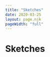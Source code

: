 ```yaml
---
title: "Sketches"
date: 2020-03-25
layout: page.njk
pageWidth: "full"
---
```


<!-- Once I get to 20 sketches, I'll implement sorting and filter -->

<h1 class="page-title">Sketches</h1>

<section style="display: none;" class="collection-controls">
  <div class="collection-filters">
    <note-filter data-type="all">All</note-filter>
    <note-filter data-type="movie">Movies</note-filter>
    <note-filter data-type="tv">TV</note-filter>
    <note-filter data-type="book">Books</note-filter>
    <note-filter data-type="music">Music</note-filter>
  </div>
  <div class="collection-sort">
    <span class="collection-sort-label">Sort by:</span>
    <select class="select" v-model="sort">
      <option value="review-date-desc">Review date</option>
      <option value="rating-desc">Rating: High to low</option>
      <option value="rating-asc">Rating: Low to high</option>
      <option value="publish-date-desc">Publish date: New to old</option>
      <option value="publish-date-asc">Publish date: Old to new</option>
    </select>
  </div>
</section>

<section class="item-grid"></section>

<style>

.item-grid {
  grid-template-columns: 1fr 1fr;
  grid-column-gap: 16px;
}

.item-body {
  display: none;
}

.item-image {
  width: 100%;  
  padding-top: 75%;
  margin-bottom: 8px;
  background-color: var(--recessed-bg-color);
  background-size: cover;
  border-radius: var(--radius);
}

.item-meta {
  color: var(--muted-color);
}


@media (min-width: 800px) {
  .item-grid {
    grid-template-columns: 1fr 1fr 1fr;
    grid-gap: 16px;
    grid-column-gap: 32px;
  }
  
  /* 16:9 aspect ratio on desktop */
  .item-image {
    padding-top: 56.25%;
  }

  .item-body {
    display: block;
  }
}

@media (min-width: 1200px) {
  .item-grid {
    grid-template-columns: 1fr 1fr 1fr 1fr;
  }
}

figcaption {
  display: none;
}
</style>


<script>
// // Categories
// const CODE = [
//   P5,
//   PROCESSING,
// ];
// const DRAWING = [
//   PROCREATE,
// ];

const grid = document.getElementsByClassName('item-grid')[0];

function render(sketches) {
  let html = '';

  // Sort
  sketches = sketches.sort((a, b) => {
    return (new Date(a.date) > new Date(b.date)) ? -1 : 1;
  });

  // Format an render
  sketches.forEach(sketch => {
    // CODEPEN
    if (sketch.codepen) {
      if (!sketch.thumb) {
        sketch.thumb = `https://codepen.io/lokesh/pen/${sketch.codepen}/image/small.png`;  
      }
      sketch.src = `https://codepen.io/lokesh/pen/${sketch.codepen}`;
    };

    // NOT CODEPEN
    if (!sketch.codepen)  {
      let file = sketch.title.replace(/\s+/g, '-').toLowerCase();
      
      // Defaults to jpeg. No way to change at moment.
      if (!sketch.thumb) {
        sketch.thumb = `/media/sketches/${file}-thumb.jpg`;
      }

      if (!sketch.src) {
       sketch.src = `/media/sketches/${file}.jpg`; 
      }
    }

    html += `
    <article class="item">
      <a href="${sketch.src}">
        <img class="item-image" style="background-image: url(${sketch.thumb})" />
      </a>
      <h3 class="item-title">
        <a href="${sketch.src}">
          ${sketch.title}
        </a>
      </h3>
      <div class="item-meta">${sketch.tags} · ${sketch.date}</div>
      <div class="item-body">${sketch.desc || ''}</div>
    </article>
    `
  })
  grid.innerHTML = html;
}

async function main() {
  const response = await fetch('/data/sketches.json');
  const json = await response.json();    
  const sketches = json.data;
  render(sketches);
}

main();
</script>
